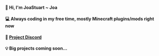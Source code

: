 #### 👋 Hi, I'm JoaStuart ~ Joa
#### 💻 Always coding in my free time, mostly Minecraft plugins/mods right now
#### 📱 [Project Discord](https://discord.com/invite/EguMCmBTMn)
#### 💡 Big projects coming soon...

